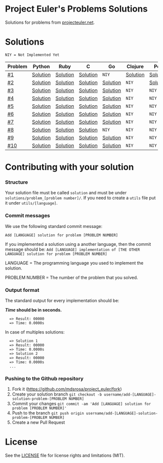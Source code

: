 # Project Euler's Problems Solutions

Solutions for problems from [projecteuler.net](https://projecteuler.net).

# Solutions

`NIY = Not Implemented Yet`

Problem  | Python   | Ruby |C  |Go |Clojure |Perl  | Javascript
---------|----------|------|---|---|--------|------|--------------
[#1](https://github.com/mdsrosa/project_euler/blob/master/solutions/problem_1/README.md)  |[Solution](https://github.com/mdsrosa/project_euler/blob/master/solutions/problem_1/solution.py)| [Solution](https://github.com/mdsrosa/project_euler/blob/master/solutions/problem_1/solution.rb) |[Solution](https://github.com/mdsrosa/project_euler/blob/master/solutions/problem_1/solution.c)|`NIY`|[Solution](https://github.com/mdsrosa/project_euler/blob/master/solutions/problem_1/solution.clj) | [Solution](https://github.com/mdsrosa/project_euler/blob/master/solutions/problem_1/solution.pl)| [Solution](https://github.com/mdsrosa/project_euler/blob/master/solutions/problem_1/solution.js) 
[#2](https://github.com/mdsrosa/project_euler/blob/master/solutions/problem_2/README.md)  |[Solution](https://github.com/mdsrosa/project_euler/blob/master/solutions/problem_2/solution.py)| [Solution](https://github.com/mdsrosa/project_euler/blob/master/solutions/problem_2/solution.rb) |[Solution](https://github.com/mdsrosa/project_euler/blob/master/solutions/problem_2/solution.c)|[Solution](https://github.com/mdsrosa/project_euler/blob/master/solutions/problem_2/solution.go)|`NIY`| [Solution](https://github.com/mdsrosa/project_euler/blob/master/solutions/problem_2/solution.pl) | `NIY`
[#3](https://github.com/mdsrosa/project_euler/blob/master/solutions/problem_3/README.md)  |[Solution](https://github.com/mdsrosa/project_euler/blob/master/solutions/problem_3/solution.py)| [Solution](https://github.com/mdsrosa/project_euler/blob/master/solutions/problem_3/solution.rb) |[Solution](https://github.com/mdsrosa/project_euler/blob/master/solutions/problem_3/solution.c)|[Solution](https://github.com/mdsrosa/project_euler/blob/master/solutions/problem_3/solution.go)|`NIY`|`NIY`|`NIY`
[#4](https://github.com/mdsrosa/project_euler/blob/master/solutions/problem_4/README.md)  |[Solution](https://github.com/mdsrosa/project_euler/blob/master/solutions/problem_4/solution.py)| [Solution](https://github.com/mdsrosa/project_euler/blob/master/solutions/problem_4/solution.rb) |[Solution](https://github.com/mdsrosa/project_euler/blob/master/solutions/problem_4/solution.c) |[Solution](https://github.com/mdsrosa/project_euler/blob/master/solutions/problem_4/solution.go)|`NIY`|`NIY`|`NIY`
[#5](https://github.com/mdsrosa/project_euler/blob/master/solutions/problem_5/README.md)  |[Solution](https://github.com/mdsrosa/project_euler/blob/master/solutions/problem_5/solution.py)| [Solution](https://github.com/mdsrosa/project_euler/blob/master/solutions/problem_5/solution.rb) |[Solution](https://github.com/mdsrosa/project_euler/blob/master/solutions/problem_5/solution.c) |[Solution](https://github.com/mdsrosa/project_euler/blob/master/solutions/problem_5/solution.go)|`NIY`|`NIY`|`NIY`
[#6](https://github.com/mdsrosa/project_euler/blob/master/solutions/problem_6/README.md)  |[Solution](https://github.com/mdsrosa/project_euler/blob/master/solutions/problem_6/solution.py)| [Solution](https://github.com/mdsrosa/project_euler/blob/master/solutions/problem_6/solution.rb) |[Solution](https://github.com/mdsrosa/project_euler/blob/master/solutions/problem_6/solution.c) |[Solution](https://github.com/mdsrosa/project_euler/blob/master/solutions/problem_6/solution.go)|`NIY`|`NIY`|`NIY`
[#7](https://github.com/mdsrosa/project_euler/blob/master/solutions/problem_7/README.md) |[Solution](https://github.com/mdsrosa/project_euler/blob/master/solutions/problem_7/solution.py)|[Solution](https://github.com/mdsrosa/project_euler/blob/master/solutions/problem_7/solution.rb) |[Solution](https://github.com/mdsrosa/project_euler/blob/master/solutions/problem_7/solution.c) |[Solution](https://github.com/mdsrosa/project_euler/blob/master/solutions/problem_7/solution.go)|`NIY`|`NIY`|`NIY`
[#8](https://github.com/mdsrosa/project_euler/blob/master/solutions/problem_8/README.md) |[Solution](https://github.com/mdsrosa/project_euler/blob/master/solutions/problem_8/solution.py)|[Solution](https://github.com/mdsrosa/project_euler/blob/master/solutions/problem_8/solution.rb) |[Solution](https://github.com/mdsrosa/project_euler/blob/master/solutions/problem_8/solution.c) |`NIY`| `NIY`| `NIY`|`NIY`
[#9](https://github.com/mdsrosa/project_euler/blob/master/solutions/problem_9/README.md) | [Solution](https://github.com/mdsrosa/project_euler/blob/master/solutions/problem_9/solution.py) | [Solution](https://github.com/mdsrosa/project_euler/blob/master/solutions/problem_9/solution.rb) | [Solution](https://github.com/mdsrosa/project_euler/blob/master/solutions/problem_9/solution.c)| [Solution](https://github.com/mdsrosa/project_euler/blob/master/solutions/problem_9/solution.go) |`NIY`|`NIY`|`NIY`
[#10](https://github.com/mdsrosa/project_euler/blob/master/solutions/problem_10/README.md) | [Solution](https://github.com/mdsrosa/project_euler/blob/master/solutions/problem_10/solution.py) | [Solution](https://github.com/mdsrosa/project_euler/blob/master/solutions/problem_10/solution.rb) | [Solution](https://github.com/mdsrosa/project_euler/blob/master/solutions/problem_10/solution.c) | [Solution](https://github.com/mdsrosa/project_euler/blob/master/solutions/problem_10/solution.go) | `NIY`|`NIY`|`NIY`


# Contributing with your solution

### Structure

Your solution file must be called `solution` and must be under `solutions/problem_[problem number]/`.
If you need to create a `utils` file put it under `utils/[language]`.

### Commit messages

We use the following standard commit message:

`Add [LANGUAGE] solution for problem [PROBLEM NUMBER]`

If you implemented a solution using a another language, then the commit message should be:
`Add [LANGUAGE] implementation of [THE OTHER LANGUAGE] solution for problem [PROBLEM NUMBER]`

LANGUAGE = The programming language you used to implement the solution.

PROBLEM NUMBER = The number of the problem that you solved.

### Output format
The standard output for every implementation should be:


__*Time* should be in seconds.__

```
  => Result: 00000
  => Time: 0.0000s
```

In case of multiples solutions:
```
  => Solution 1
  => Result: 00000
  => Time: 0.0000s
  => Solution 2
  => Result: 00000
  => Time: 0.0000s
  ...
```

### Pushing to the Github repository
1. Fork it (https://github.com/mdsrosa/project_euler/fork)
2. Create your solution branch
  `git checkout -b username/add-[LANGUAGE]-solution-problem-[PROBLEM NUMBER]`
3. Commit your changes
  `git commit -am 'Add [LANGUAGE] solution for problem [PROBLEM NUMBER]'`
4. Push to the branch
  `git push origin username/add-[LANGUAGE]-solution-problem-[PROBLEM NUMBER]`
5. Create a new Pull Request

# License
See the [LICENSE](LICENSE) file for license rights and limitations (MIT).

